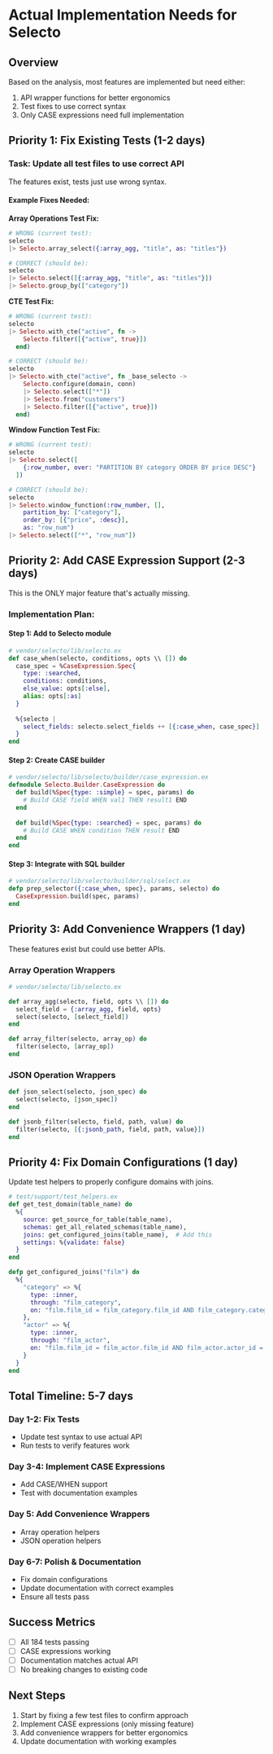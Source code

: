 # Actual Implementation Needs for Selecto

## Overview
Based on the analysis, most features are implemented but need either:
1. API wrapper functions for better ergonomics
2. Test fixes to use correct syntax
3. Only CASE expressions need full implementation

## Priority 1: Fix Existing Tests (1-2 days)

### Task: Update all test files to use correct API
The features exist, tests just use wrong syntax.

#### Example Fixes Needed:

**Array Operations Test Fix:**
```elixir
# WRONG (current test):
selecto
|> Selecto.array_select({:array_agg, "title", as: "titles"})

# CORRECT (should be):
selecto
|> Selecto.select([{:array_agg, "title", as: "titles"}])
|> Selecto.group_by(["category"])
```

**CTE Test Fix:**
```elixir
# WRONG (current test):
selecto
|> Selecto.with_cte("active", fn -> 
    Selecto.filter([{"active", true}])
  end)

# CORRECT (should be):
selecto
|> Selecto.with_cte("active", fn _base_selecto ->
    Selecto.configure(domain, conn)
    |> Selecto.select(["*"])
    |> Selecto.from("customers")
    |> Selecto.filter([{"active", true}])
  end)
```

**Window Function Test Fix:**
```elixir
# WRONG (current test):
selecto
|> Selecto.select([
    {:row_number, over: "PARTITION BY category ORDER BY price DESC"}
  ])

# CORRECT (should be):
selecto
|> Selecto.window_function(:row_number, [], 
    partition_by: ["category"],
    order_by: [{"price", :desc}],
    as: "row_num")
|> Selecto.select(["*", "row_num"])
```

## Priority 2: Add CASE Expression Support (2-3 days)

This is the ONLY major feature that's actually missing.

### Implementation Plan:

#### Step 1: Add to Selecto module
```elixir
# vendor/selecto/lib/selecto.ex
def case_when(selecto, conditions, opts \\ []) do
  case_spec = %CaseExpression.Spec{
    type: :searched,
    conditions: conditions,
    else_value: opts[:else],
    alias: opts[:as]
  }
  
  %{selecto | 
    select_fields: selecto.select_fields ++ [{:case_when, case_spec}]
  }
end
```

#### Step 2: Create CASE builder
```elixir
# vendor/selecto/lib/selecto/builder/case_expression.ex
defmodule Selecto.Builder.CaseExpression do
  def build(%Spec{type: :simple} = spec, params) do
    # Build CASE field WHEN val1 THEN result1 END
  end
  
  def build(%Spec{type: :searched} = spec, params) do
    # Build CASE WHEN condition THEN result END
  end
end
```

#### Step 3: Integrate with SQL builder
```elixir
# vendor/selecto/lib/selecto/builder/sql/select.ex
defp prep_selector({:case_when, spec}, params, selecto) do
  CaseExpression.build(spec, params)
end
```

## Priority 3: Add Convenience Wrappers (1 day)

These features exist but could use better APIs.

### Array Operation Wrappers
```elixir
# vendor/selecto/lib/selecto.ex

def array_agg(selecto, field, opts \\ []) do
  select_field = {:array_agg, field, opts}
  select(selecto, [select_field])
end

def array_filter(selecto, array_op) do
  filter(selecto, [array_op])
end
```

### JSON Operation Wrappers
```elixir
def json_select(selecto, json_spec) do
  select(selecto, [json_spec])
end

def jsonb_filter(selecto, field, path, value) do
  filter(selecto, [{:jsonb_path, field, path, value}])
end
```

## Priority 4: Fix Domain Configurations (1 day)

Update test helpers to properly configure domains with joins.

```elixir
# test/support/test_helpers.ex
def get_test_domain(table_name) do
  %{
    source: get_source_for_table(table_name),
    schemas: get_all_related_schemas(table_name),
    joins: get_configured_joins(table_name),  # Add this
    settings: %{validate: false}
  }
end

defp get_configured_joins("film") do
  %{
    "category" => %{
      type: :inner,
      through: "film_category",
      on: "film.film_id = film_category.film_id AND film_category.category_id = category.category_id"
    },
    "actor" => %{
      type: :inner,
      through: "film_actor",
      on: "film.film_id = film_actor.film_id AND film_actor.actor_id = actor.actor_id"
    }
  }
end
```

## Total Timeline: 5-7 days

### Day 1-2: Fix Tests
- Update test syntax to use actual API
- Run tests to verify features work

### Day 3-4: Implement CASE Expressions
- Add CASE/WHEN support
- Test with documentation examples

### Day 5: Add Convenience Wrappers
- Array operation helpers
- JSON operation helpers

### Day 6-7: Polish & Documentation
- Fix domain configurations
- Update documentation with correct examples
- Ensure all tests pass

## Success Metrics
- [ ] All 184 tests passing
- [ ] CASE expressions working
- [ ] Documentation matches actual API
- [ ] No breaking changes to existing code

## Next Steps
1. Start by fixing a few test files to confirm approach
2. Implement CASE expressions (only missing feature)
3. Add convenience wrappers for better ergonomics
4. Update documentation with working examples